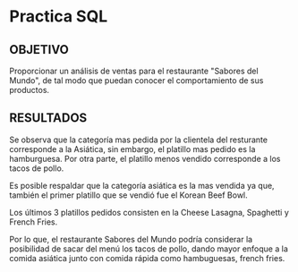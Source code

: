 # Practica SQL

## OBJETIVO
Proporcionar un análisis de ventas para el restaurante "Sabores del Mundo", de tal modo que puedan conocer el comportamiento de sus productos.

## RESULTADOS
Se observa que la categoría mas pedida por la clientela del resturante corresponde a la Asiática, sin embargo, el platillo mas pedido es la hamburguesa. Por otra parte, el platillo menos vendido corresponde a los tacos de pollo.

Es posible respaldar que la categoría asiática es la mas vendida ya que, también el primer platillo que se vendió fue el Korean Beef Bowl.

Los últimos 3 platillos pedidos consisten en la Cheese Lasagna, Spaghetti y French Fries.


Por lo que, el restaurante Sabores del Mundo podría considerar la posibilidad de sacar del menú los tacos de pollo, dando mayor enfoque a la comida asiática junto con comida rápida como hambuguesas, french fries.
